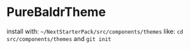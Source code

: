 # PureBaldrTheme

install with: `~/NextStarterPack/src/components/themes`
like: `cd src/components/themes` and `git init`
